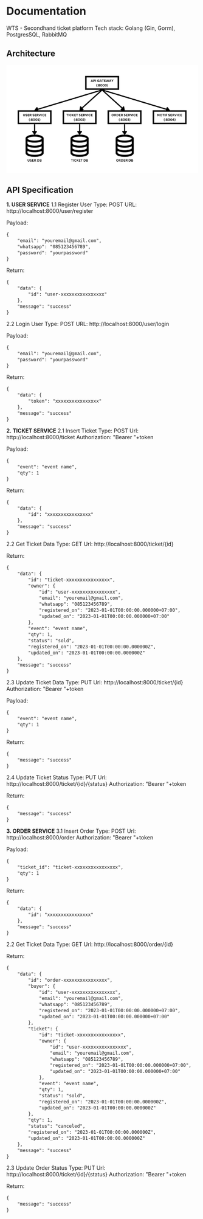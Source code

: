 # Documentation

WTS - Secondhand ticket platform
Tech stack: Golang (Gin, Gorm), PostgresSQL, RabbitMQ

## Architecture

![Microservices Architecture](/microservices.png)

## API Specification

**1. USER SERVICE**
1.1 Register User
Type: POST
URL: http://localhost:8000/user/register

Payload:

```
{
    "email": "youremail@gmail.com",
    "whatsapp": "085123456789",
    "password": "yourpassword"
}
```

Return:

```
{
    "data": {
        "id": "user-xxxxxxxxxxxxxxxx"
    },
    "message": "success"
}
```

2.2 Login User
Type: POST
URL: http://localhost:8000/user/login

Payload:

```
{
    "email": "youremail@gmail.com",
    "password": "yourpassword"
}
```

Return:

```
{
    "data": {
        "token": "xxxxxxxxxxxxxxxx"
    },
    "message": "success"
}
```

**2. TICKET SERVICE**
2.1 Insert Ticket
Type: POST
Url: http://localhost:8000/ticket
Authorization: "Bearer "+token

Payload:

```
{
    "event": "event name",
    "qty": 1
}
```

Return:

```
{
    "data": {
        "id": "xxxxxxxxxxxxxxxx"
    },
    "message": "success"
}
```

2.2 Get Ticket Data
Type: GET
Url: http://localhost:8000/ticket/{id}

Return:

```
{
    "data": {
        "id": "ticket-xxxxxxxxxxxxxxxx",
        "owner": {
            "id": "user-xxxxxxxxxxxxxxxx",
            "email": "youremail@gmail.com",
            "whatsapp": "085123456789",
            "registered_on": "2023-01-01T00:00:00.000000+07:00",
            "updated_on": "2023-01-01T00:00:00.000000+07:00"
        },
        "event": "event name",
        "qty": 1,
        "status": "sold",
        "registered_on": "2023-01-01T00:00:00.000000Z",
        "updated_on": "2023-01-01T00:00:00.000000Z"
    },
    "message": "success"
}
```

2.3 Update Ticket Data
Type: PUT
Url: http://localhost:8000/ticket/{id}
Authorization: "Bearer "+token

Payload:

```
{
    "event": "event name",
    "qty": 1
}
```

Return:

```
{
    "message": "success"
}
```

2.4 Update Ticket Status
Type: PUT
Url: http://localhost:8000/ticket/{id}/{status}
Authorization: "Bearer "+token

Return:

```
{
    "message": "success"
}
```

**3. ORDER SERVICE**
3.1 Insert Order
Type: POST
Url: http://localhost:8000/order
Authorization: "Bearer "+token

Payload:

```
{
    "ticket_id": "ticket-xxxxxxxxxxxxxxxx",
    "qty": 1
}
```

Return:

```
{
    "data": {
        "id": "xxxxxxxxxxxxxxxx"
    },
    "message": "success"
}
```

2.2 Get Ticket Data
Type: GET
Url: http://localhost:8000/order/{id}

Return:

```
{
    "data": {
        "id": "order-xxxxxxxxxxxxxxxx",
        "buyer": {
            "id": "user-xxxxxxxxxxxxxxxx",
            "email": "youremail@gmail.com",
            "whatsapp": "085123456789",
            "registered_on": "2023-01-01T00:00:00.000000+07:00",
            "updated_on": "2023-01-01T00:00:00.000000+07:00"
        },
        "ticket": {
            "id": "ticket-xxxxxxxxxxxxxxxx",
            "owner": {
                "id": "user-xxxxxxxxxxxxxxxx",
                "email": "youremail@gmail.com",
                "whatsapp": "085123456789",
                "registered_on": "2023-01-01T00:00:00.000000+07:00",
                "updated_on": "2023-01-01T00:00:00.000000+07:00"
            },
            "event": "event name",
            "qty": 1,
            "status": "sold",
            "registered_on": "2023-01-01T00:00:00.000000Z",
            "updated_on": "2023-01-01T00:00:00.000000Z"
        },
        "qty": 1,
        "status": "canceled",
        "registered_on": "2023-01-01T00:00:00.000000Z",
        "updated_on": "2023-01-01T00:00:00.000000Z"
    },
    "message": "success"
}
```

2.3 Update Order Status
Type: PUT
Url: http://localhost:8000/ticket/{id}/{status}
Authorization: "Bearer "+token

Return:

```
{
    "message": "success"
}
```

